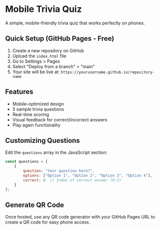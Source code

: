 # Mobile Trivia Quiz

A simple, mobile-friendly trivia quiz that works perfectly on phones.

## Quick Setup (GitHub Pages - Free)

1. Create a new repository on GitHub
2. Upload the `index.html` file
3. Go to Settings > Pages
4. Select "Deploy from a branch" > "main"
5. Your site will be live at: `https://yourusername.github.io/repository-name`

## Features

- Mobile-optimized design
- 5 sample trivia questions
- Real-time scoring
- Visual feedback for correct/incorrect answers
- Play again functionality

## Customizing Questions

Edit the `questions` array in the JavaScript section:

```javascript
const questions = [
    {
        question: "Your question here?",
        options: ["Option 1", "Option 2", "Option 3", "Option 4"],
        correct: 0  // Index of correct answer (0-3)
    }
];
```

## Generate QR Code

Once hosted, use any QR code generator with your GitHub Pages URL to create a QR code for easy phone access.

